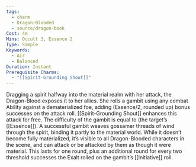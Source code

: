 ```yaml
---
tags:
  - charm
  - Dragon-Blooded
  - source/dragon-book
Cost: 4m
Mins: Occult 3, Essence 2
Type: Simple
Keywords:
  - Air
  - Balanced
Duration: Instant
Prerequisite Charms:
  - "[[Spirit-Grounding Shout]]"
---
```

Dragging a spirit halfway into the material realm with her attack, the Dragon-Blood exposes it to her allies. She rolls a gambit using any combat Ability against a dematerialized foe, adding (Essence/2, rounded up) bonus successes on the attack roll. [[Spirit-Grounding Shout]] enhances this attack for free. The difficulty of the gambit is equal to (the target’s [[Essence]]). A successful gambit weaves gossamer threads of wind through the spirit, binding it partly to the material world. While it doesn’t become fully materialized, it’s visible to all Dragon-Blooded characters in the scene, and can attack or be attacked by them as though it were material. This lasts for one round, plus an additional round for every two threshold successes the Exalt rolled on the gambit’s [[Initiative]] roll.